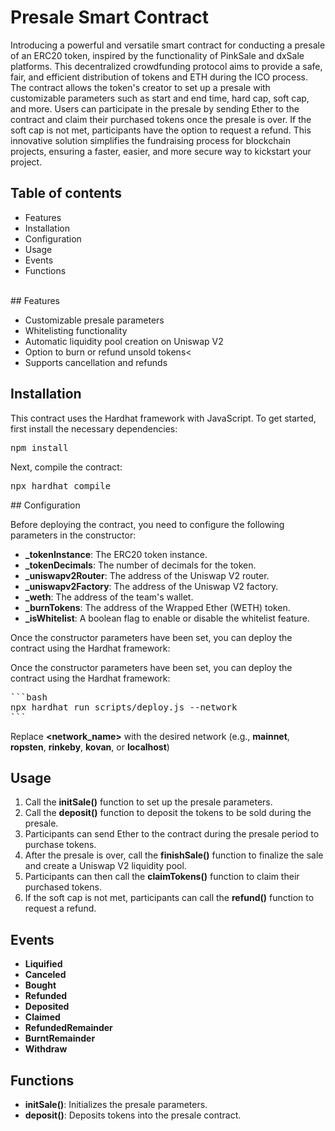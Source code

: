
# Presale Smart Contract

<p>
Introducing a powerful and versatile smart contract for conducting a presale of an ERC20 token, inspired by the functionality of PinkSale and dxSale platforms. This decentralized crowdfunding protocol aims to provide a safe, fair, and efficient distribution of tokens and ETH during the ICO process. The contract allows the token's creator to set up a presale with customizable parameters such as start and end time, hard cap, soft cap, and more. Users can participate in the presale by sending Ether to the contract and claim their purchased tokens once the presale is over. If the soft cap is not met, participants have the option to request a refund. This innovative solution simplifies the fundraising process for blockchain projects, ensuring a faster, easier, and more secure way to kickstart your project.
</p>

## Table of contents
- Features
- Installation
- Configuration
- Usage
- Events
- Functions
<br>
## Features

- Customizable presale parameters
- Whitelisting functionality
- Automatic liquidity pool creation on Uniswap V2
- Option to burn or refund unsold tokens<
- Supports cancellation and refunds


## Installation
<p>This contract uses the Hardhat framework with JavaScript. To get started, first install the necessary dependencies:</p>
<pre>
npm install
</pre>
<p>Next, compile the contract:</p>
<pre>
npx hardhat compile
</pre>
## Configuration

Before deploying the contract, you need to configure the following parameters in the constructor:

- **_tokenInstance**: The ERC20 token instance.
- **_tokenDecimals**: The number of decimals for the token.
- **_uniswapv2Router**: The address of the Uniswap V2 router.
- **_uniswapv2Factory**: The address of the Uniswap V2 factory.
- **_weth**: The address of the team's wallet.
- **_burnTokens**: The address of the Wrapped Ether (WETH) token.
- **_isWhitelist**: A boolean flag to enable or disable the whitelist feature.

Once the constructor parameters have been set, you can deploy the contract using the Hardhat framework:

Once the constructor parameters have been set, you can deploy the contract using the Hardhat framework:

<pre>
```bash
npx hardhat run scripts/deploy.js --network <network_name>
```
</pre>
Replace **<network_name>** with the desired network (e.g., **mainnet**, **ropsten**, **rinkeby**, **kovan**, or **localhost**)

## Usage
1. Call the **initSale()** function to set up the presale parameters.<br>
2. Call the **deposit()** function to deposit the tokens to be sold during the presale.<br>
3. Participants can send Ether to the contract during the presale period to purchase tokens.<br>
4. After the presale is over, call the **finishSale()** function to finalize the sale and create a Uniswap V2 liquidity pool.<br>
5. Participants can then call the **claimTokens()** function to claim their purchased tokens.<br>
6. If the soft cap is not met, participants can call the **refund()** function to request a refund.<br>

## Events
- **Liquified**
- **Canceled**
- **Bought**
- **Refunded**
- **Deposited**
- **Claimed**
- **RefundedRemainder**
- **BurntRemainder**
- **Withdraw**

## Functions
- **initSale()**: Initializes the presale parameters.
- **deposit()**: Deposits tokens into the presale contract.

